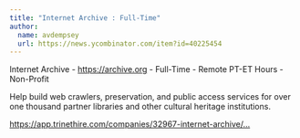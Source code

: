```yaml
---
title: "Internet Archive : Full-Time"
author:
  name: avdempsey
  url: https://news.ycombinator.com/item?id=40225454
---
```

Internet Archive - <a href="https:&#x2F;&#x2F;archive.org" rel="nofollow">https:&#x2F;&#x2F;archive.org</a> - Full-Time - Remote PT-ET Hours - Non-Profit

Help build web crawlers, preservation, and public access services for over one thousand partner libraries and other cultural heritage institutions.

<a href="https:&#x2F;&#x2F;app.trinethire.com&#x2F;companies&#x2F;32967-internet-archive&#x2F;jobs&#x2F;91055-senior-software-engineer-archiving-and-data-services" rel="nofollow">https:&#x2F;&#x2F;app.trinethire.com&#x2F;companies&#x2F;32967-internet-archive&#x2F;...</a>
